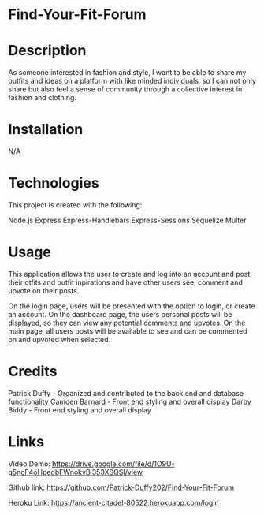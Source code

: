 # Find-Your-Fit-Forum

# Description
As someone interested in fashion and style, I want to be able to share my outfits and ideas on a platform with like minded individuals, so I can not only share but also feel a sense of community through a collective interest in fashion and clothing.

# Installation
N/A

# Technologies
This project is created with the following:

Node.js
Express
Express-Handlebars
Express-Sessions
Sequelize
Multer

# Usage

This application allows the user to create and log into an account and post their otfits and outfit inpirations and have other users see, comment and upvote on their posts. 

On the login page, users will be presented with the option to login, or create an account. On the dashboard page, the users personal posts will be displayed, so they can view any potential comments and upvotes. On the main page, all users posts will be available to see and can be commented on and upvoted when selected. 

# Credits

Patrick Duffy - Organized and contributed to the back end and database functionality
Camden Barnard - Front end styling and overall display
Darby Biddy - Front end styling and overall display 

# Links
Video Demo:
https://drive.google.com/file/d/1O9U-g5noF4oHpedbFWnokvBl353XSQSI/view

Github link:
https://github.com/Patrick-Duffy202/Find-Your-Fit-Forum

Heroku Link:
https://ancient-citadel-80522.herokuapp.com/login